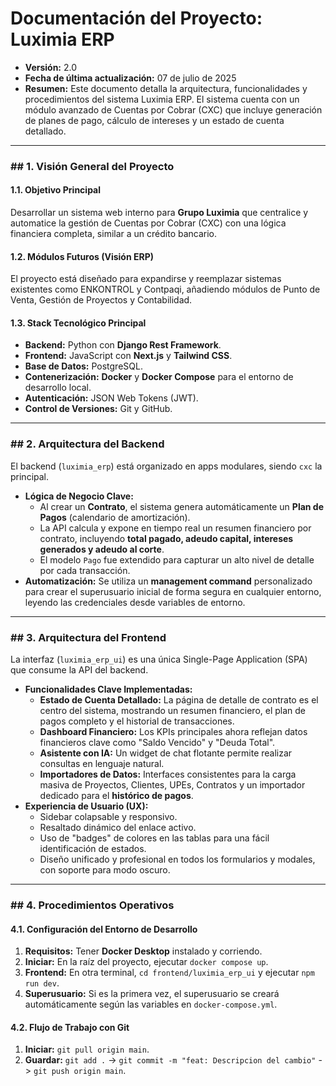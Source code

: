 # **Documentación del Proyecto: Luximia ERP**

* **Versión:** 2.0
* **Fecha de última actualización:** 07 de julio de 2025
* **Resumen:** Este documento detalla la arquitectura, funcionalidades y procedimientos del sistema Luximia ERP. El sistema cuenta con un módulo avanzado de Cuentas por Cobrar (CXC) que incluye generación de planes de pago, cálculo de intereses y un estado de cuenta detallado.

***

### ## 1. Visión General del Proyecto

#### 1.1. Objetivo Principal
Desarrollar un sistema web interno para **Grupo Luximia** que centralice y automatice la gestión de Cuentas por Cobrar (CXC) con una lógica financiera completa, similar a un crédito bancario.

#### 1.2. Módulos Futuros (Visión ERP)
El proyecto está diseñado para expandirse y reemplazar sistemas existentes como ENKONTROL y Contpaqi, añadiendo módulos de Punto de Venta, Gestión de Proyectos y Contabilidad.

#### 1.3. Stack Tecnológico Principal
* **Backend:** Python con **Django Rest Framework**.
* **Frontend:** JavaScript con **Next.js** y **Tailwind CSS**.
* **Base de Datos:** PostgreSQL.
* **Contenerización:** **Docker** y **Docker Compose** para el entorno de desarrollo local.
* **Autenticación:** JSON Web Tokens (JWT).
* **Control de Versiones:** Git y GitHub.

***

### ## 2. Arquitectura del Backend

El backend (`luximia_erp`) está organizado en apps modulares, siendo `cxc` la principal.

* **Lógica de Negocio Clave:**
    * Al crear un **Contrato**, el sistema genera automáticamente un **Plan de Pagos** (calendario de amortización).
    * La API calcula y expone en tiempo real un resumen financiero por contrato, incluyendo **total pagado, adeudo capital, intereses generados y adeudo al corte**.
    * El modelo `Pago` fue extendido para capturar un alto nivel de detalle por cada transacción.
* **Automatización:** Se utiliza un **management command** personalizado para crear el superusuario inicial de forma segura en cualquier entorno, leyendo las credenciales desde variables de entorno.

***

### ## 3. Arquitectura del Frontend

La interfaz (`luximia_erp_ui`) es una única Single-Page Application (SPA) que consume la API del backend.

* **Funcionalidades Clave Implementadas:**
    * **Estado de Cuenta Detallado:** La página de detalle de contrato es el centro del sistema, mostrando un resumen financiero, el plan de pagos completo y el historial de transacciones.
    * **Dashboard Financiero:** Los KPIs principales ahora reflejan datos financieros clave como "Saldo Vencido" y "Deuda Total".
    * **Asistente con IA:** Un widget de chat flotante permite realizar consultas en lenguaje natural.
    * **Importadores de Datos:** Interfaces consistentes para la carga masiva de Proyectos, Clientes, UPEs, Contratos y un importador dedicado para el **histórico de pagos**.
* **Experiencia de Usuario (UX):**
    * Sidebar colapsable y responsivo.
    * Resaltado dinámico del enlace activo.
    * Uso de "badges" de colores en las tablas para una fácil identificación de estados.
    * Diseño unificado y profesional en todos los formularios y modales, con soporte para modo oscuro.

***

### ## 4. Procedimientos Operativos

#### 4.1. Configuración del Entorno de Desarrollo
1.  **Requisitos:** Tener **Docker Desktop** instalado y corriendo.
2.  **Iniciar:** En la raíz del proyecto, ejecutar `docker compose up`.
3.  **Frontend:** En otra terminal, `cd frontend/luximia_erp_ui` y ejecutar `npm run dev`.
4.  **Superusuario:** Si es la primera vez, el superusuario se creará automáticamente según las variables en `docker-compose.yml`.

#### 4.2. Flujo de Trabajo con Git
1.  **Iniciar:** `git pull origin main`.
2.  **Guardar:** `git add .` -> `git commit -m "feat: Descripcion del cambio"` -> `git push origin main`.